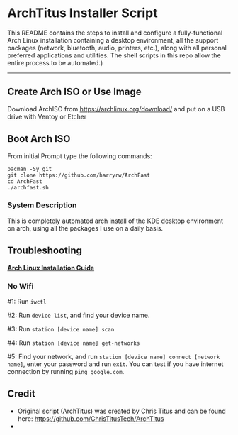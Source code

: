 # ArchTitus Installer Script

This README contains the steps to install and configure a fully-functional Arch Linux installation containing a desktop environment, all the support packages (network, bluetooth, audio, printers, etc.), along with all personal preferred applications and utilities. The shell scripts in this repo allow the entire process to be automated.)

---
## Create Arch ISO or Use Image

Download ArchISO from <https://archlinux.org/download/> and put on a USB drive with Ventoy or Etcher

## Boot Arch ISO

From initial Prompt type the following commands:

```
pacman -Sy git
git clone https://github.com/harryrw/ArchFast
cd ArchFast
./archfast.sh
```

### System Description
This is completely automated arch install of the KDE desktop environment on arch, using all the packages I use on a daily basis. 

## Troubleshooting

__[Arch Linux Installation Guide](https://github.com/rickellis/Arch-Linux-Install-Guide)__

### No Wifi

#1: Run `iwctl`

#2: Run `device list`, and find your device name.

#3: Run `station [device name] scan`

#4: Run `station [device name] get-networks`

#5: Find your network, and run `station [device name] connect [network name]`, enter your password and run `exit`. You can test if you have internet connection by running `ping google.com`. 

## Credit

- Original script (ArchTitus) was created by Chris Titus and can be found here: https://github.com/ChrisTitusTech/ArchTitus
- 
